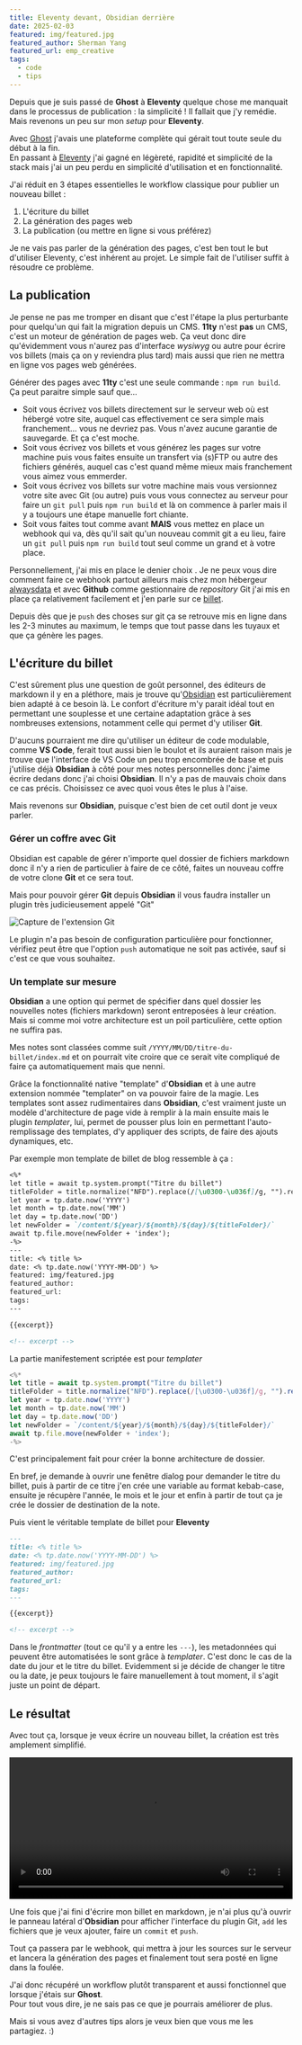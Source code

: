 ```yaml
---
title: Eleventy devant, Obsidian derrière
date: 2025-02-03
featured: img/featured.jpg
featured_author: Sherman Yang
featured_url: emp_creative
tags:
  - code
  - tips
---
```

Depuis que je suis passé de **Ghost** à **Eleventy** quelque chose me manquait dans le processus de publication : la simplicité ! Il fallait que j'y remédie. Mais revenons un peu sur mon *setup* pour **Eleventy**.

<!-- excerpt -->

Avec [Ghost](https://ghost.org/) j'avais une plateforme complète qui gérait tout toute seule du début à la fin.  
En passant à [Eleventy](https://www.11ty.dev/) j'ai gagné en légèreté, rapidité et simplicité de la stack mais j'ai un peu perdu en simplicité d'utilisation et en fonctionnalité.

J'ai réduit en 3 étapes essentielles le workflow classique pour publier un nouveau billet :
1. L'écriture du billet
2. La génération des pages web
3. La publication (ou mettre en ligne si vous préférez)

Je ne vais pas parler de la génération des pages, c'est ben tout le but d'utiliser Eleventy, c'est inhérent au projet. Le simple fait de l'utiliser suffit à résoudre ce problème.

## La publication
Je pense ne pas me tromper en disant que c'est l'étape la plus perturbante pour quelqu'un qui fait la migration depuis un CMS. **11ty** n'est **pas** un CMS, c'est un moteur de génération de pages web. Ça veut donc dire qu'évidemment vous n'aurez pas d'interface *wysiwyg* ou autre pour écrire vos billets (mais ça on y reviendra plus tard) mais aussi que rien ne mettra en ligne vos pages web générées.

Générer des pages avec **11ty** c'est une seule commande : `npm run build`. Ça peut paraitre simple sauf que…

- Soit vous écrivez vos billets directement sur le serveur web où est hébergé votre site, auquel cas effectivement ce sera simple mais franchement… vous ne devriez pas. Vous n'avez aucune garantie de sauvegarde. Et ça c'est moche.
- Soit vous écrivez vos billets et vous générez les pages sur votre machine puis vous faites ensuite un transfert via (s)FTP ou autre des fichiers générés, auquel cas c'est quand même mieux mais franchement vous aimez vous emmerder.
- Soit vous écrivez vos billets sur votre machine mais vous versionnez votre site avec Git (ou autre) puis vous vous connectez au serveur pour faire un `git pull` puis `npm run build` et là on commence à parler mais il y a toujours une étape manuelle fort chiante.
- Soit vous faites tout comme avant **MAIS** vous mettez en place un webhook qui va, dès qu'il sait qu'un nouveau commit git a eu lieu, faire un `git pull` puis `npm run build` tout seul comme un grand et à votre place.

Personnellement, j'ai mis en place le denier choix . Je ne peux vous dire comment faire ce webhook partout ailleurs mais chez mon hébergeur [alwaysdata](https://www.alwaysdata.com/fr/) et avec **Github** comme gestionnaire de *repository* Git j'ai mis en place ça relativement facilement et j'en parle sur ce [billet](/2025/04/11/comment-deployer-son-site-statique-11ty-depuis-github-vers-alwaysdata/).

Depuis dès que je `push` des choses sur git ça se retrouve mis en ligne dans les 2-3 minutes au maximum, le temps que tout passe dans les tuyaux et que ça génère les pages. 

## L'écriture du billet
C'est sûrement plus une question de goût personnel, des éditeurs de markdown il y en a pléthore, mais je trouve qu'[Obsidian](https://obsidian.md/) est particulièrement bien adapté à ce besoin là. Le confort d'écriture m'y parait idéal tout en permettant une souplesse et une certaine adaptation grâce à ses nombreuses extensions, notamment celle qui permet d'y utiliser **Git**.

D'aucuns pourraient me dire qu'utiliser un éditeur de code modulable, comme **VS Code**, ferait tout aussi bien le boulot et ils auraient raison mais je trouve que l'interface de VS Code un peu trop encombrée de base et puis j'utilise déjà **Obsidian** à côté pour mes notes personnelles donc j'aime écrire dedans donc j'ai choisi **Obsidian**. Il n'y a pas de mauvais choix dans ce cas précis. Choisissez ce avec quoi vous êtes le plus à l'aise.

Mais revenons sur **Obsidian**, puisque c'est bien de cet outil dont je veux parler.

### Gérer un coffre avec Git
Obsidian est capable de gérer n'importe quel dossier de fichiers markdown donc il n'y a rien de particulier à faire de ce côté, faites un nouveau coffre de votre clone **Git** et ce sera tout.

Mais pour pouvoir gérer **Git** depuis **Obsidian** il vous faudra installer un plugin très judicieusement appelé "Git"

![Capture de l'extension Git](./img/git-plugin.png)

Le plugin n'a pas besoin de configuration particulière pour fonctionner, vérifiez peut être que l'option `push` automatique ne soit pas activée, sauf si c'est ce que vous souhaitez.

### Un template sur mesure
**Obsidian** a une option qui permet de spécifier dans quel dossier les nouvelles notes (fichiers markdown) seront entreposées à leur création. Mais si comme moi votre architecture est un poil particulière, cette option ne suffira pas.

Mes notes sont classées comme suit `/YYYY/MM/DD/titre-du-billet/index.md` et on pourrait vite croire que ce serait vite compliqué de faire ça automatiquement mais que nenni.

Grâce la fonctionnalité native "template" d'**Obsidian** et à une autre extension nommée "templater" on va pouvoir faire de la magie.
Les templates sont assez rudimentaires dans **Obsidian**, c'est vraiment juste un modèle d'architecture de page vide à remplir à la main ensuite mais le plugin *templater*, lui, permet de pousser plus loin en permettant l'auto-remplissage des templates, d'y appliquer des scripts, de faire des ajouts dynamiques, etc.

Par exemple mon template de billet de blog ressemble à ça :

```md
<%*
let title = await tp.system.prompt("Titre du billet")
titleFolder = title.normalize("NFD").replace(/[\u0300-\u036f]/g, "").replace(/[.,\/#!$%\^&\*;:{}=\-_`~()]/g,"").trim().replace(/\s+/g, '-').toLowerCase()
let year = tp.date.now('YYYY') 
let month = tp.date.now('MM') 
let day = tp.date.now('DD') 
let newFolder = `/content/${year}/${month}/${day}/${titleFolder}/` 
await tp.file.move(newFolder + 'index');
-%>
---
title: <% title %>
date: <% tp.date.now('YYYY-MM-DD') %>
featured: img/featured.jpg
featured_author: 
featured_url: 
tags:
---

{{excerpt}}

<!-- excerpt -->

```

La partie manifestement scriptée est pour *templater*
```js
<%*
let title = await tp.system.prompt("Titre du billet")
titleFolder = title.normalize("NFD").replace(/[\u0300-\u036f]/g, "").replace(/[.,\/#!$%\^&\*;:{}=\-_`~()]/g,"").trim().replace(/\s+/g, '-').toLowerCase()
let year = tp.date.now('YYYY') 
let month = tp.date.now('MM') 
let day = tp.date.now('DD') 
let newFolder = `/content/${year}/${month}/${day}/${titleFolder}/` 
await tp.file.move(newFolder + 'index');
-%>
```
C'est principalement fait pour créer la bonne architecture de dossier.

En bref, je demande à ouvrir une fenêtre dialog pour demander le titre du billet, puis à partir de ce titre j'en crée une variable au format kebab-case, ensuite je récupère l'année, le mois et le jour et enfin à partir de tout ça je crée le dossier de destination de la note.

Puis vient le véritable template de billet pour **Eleventy**
```md
---
title: <% title %>
date: <% tp.date.now('YYYY-MM-DD') %>
featured: img/featured.jpg
featured_author: 
featured_url: 
tags:
---

{{excerpt}}

<!-- excerpt -->
```

Dans le *frontmatter* (tout ce qu'il y a entre les `---`), les metadonnées qui peuvent être automatisées le sont grâce à *templater*. C'est donc le cas de la date du jour et le titre du billet.
Evidemment si je décide de changer le titre ou la date, je peux toujours le faire manuellement à tout moment, il s'agit juste un point de départ.

## Le résultat

Avec tout ça, lorsque je veux écrire un nouveau billet, la création est très amplement simplifié.

<video controls width="100%">
	<source src="./img/new-post.webm" type="video/webm">
</video>

Une fois que j'ai fini d'écrire mon billet en markdown, je n'ai plus qu'à ouvrir le panneau latéral d'**Obsidian** pour afficher l'interface du plugin Git, `add` les fichiers que je veux ajouter, faire un `commit` et `push`.

Tout ça passera par le webhook, qui mettra à jour les sources sur le serveur et lancera la génération des pages et finalement tout sera posté en ligne dans la foulée.

J'ai donc récupéré un workflow plutôt transparent et aussi fonctionnel que lorsque j'étais sur **Ghost**.  
Pour tout vous dire, je ne sais pas ce que je pourrais améliorer de plus. 

Mais si vous avez d'autres tips alors je veux bien que vous me les partagiez. :)